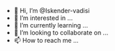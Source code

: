 - 👋 Hi, I’m @Iskender-vadisi
- 👀 I’m interested in ...
- 🌱 I’m currently learning ...
- 💞️ I’m looking to collaborate on ...
- 📫 How to reach me ...

<!---
Iskender-vadisi/Iskender-vadisi is a ✨ special ✨ repository because its `README.md` (this file) appears on your GitHub profile.
You can click the Preview link to take a look at your changes.
--->
